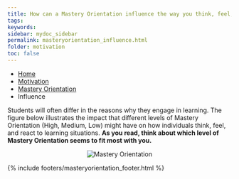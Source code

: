```yaml
---
title: How can a Mastery Orientation influence the way you think, feel, and act?
tags: 
keywords: 
sidebar: mydoc_sidebar
permalink: masteryorientation_influence.html
folder: motivation
toc: false
---
```


<ul class="breadcrumb">
    <li><a href="index.html">Home</a></li>
    <li><a href="motivation.html">Motivation</a></li>
    <li><a href="mindset.html">Mastery Orientation</a></li>
    <li class="active">Influence</li>
</ul>

Students will often differ in the reasons why they engage in learning. The figure below illustrates the impact that different levels of Mastery Orientation (High, Medium, Low) might have on how individuals think, feel, and react to learning situations. **As you read, think about which level of Mastery Orientation seems to fit most with you.** 

<center><img src='images/Mastery Orientation Outcomes.png' alt='Mastery Orientation' /></center> 

{% include footers/masteryorientation_footer.html %}






